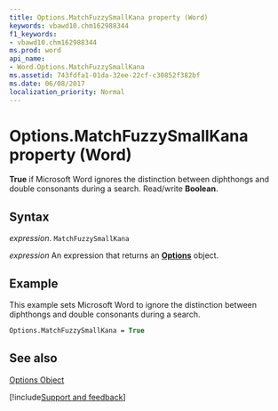 ```yaml
---
title: Options.MatchFuzzySmallKana property (Word)
keywords: vbawd10.chm162988344
f1_keywords:
- vbawd10.chm162988344
ms.prod: word
api_name:
- Word.Options.MatchFuzzySmallKana
ms.assetid: 743fdfa1-01da-32ee-22cf-c30852f382bf
ms.date: 06/08/2017
localization_priority: Normal
---
```



# Options.MatchFuzzySmallKana property (Word)

 **True** if Microsoft Word ignores the distinction between diphthongs and double consonants during a search. Read/write **Boolean**.


## Syntax

_expression_. `MatchFuzzySmallKana`

 _expression_ An expression that returns an **[Options](Word.Options.md)** object.


## Example

This example sets Microsoft Word to ignore the distinction between diphthongs and double consonants during a search.


```vb
Options.MatchFuzzySmallKana = True
```


## See also


[Options Object](Word.Options.md)

[!include[Support and feedback](~/includes/feedback-boilerplate.md)]